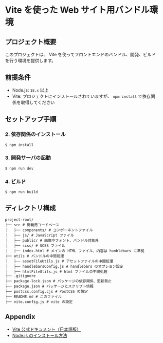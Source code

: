 # Vite を使った Web サイト用バンドル環境

## プロジェクト概要

このプロジェクトは、 Vite を使ってフロントエンドのバンドル、開発、ビルドを行う環境を提供します。

## 前提条件

- Node.js: `18.x` 以上
- Vite: プロジェクトにインストールされていますが、 `npm install` で依存関係を取得してください

## セットアップ手順

### 2. 依存関係のインストール

```terminal
$ npm install
```

### 3. 開発サーバの起動

```terminal
$ npm run dev
```

### 4. ビルド

```terminal
$ npm run build
```

## ディレクトリ構成

```terminal
project-root/
├── src # 開発用コードベース
│   ├── components/ # コンポーネントファイル
│   ├── js/ # JavaScript ファイル
│   ├── public/ # 画像やフォント、バンドル対象外
│   ├── scss/ # SCSS ファイル
│   ├── index.html # メインの HTML ファイル、内容は hanblebars に準拠
├── utils # バンドルの中間処理
│   ├── assetFileUtils.js # アセットファイルの中間処理
│   ├── handlebarsConfig.js # handlebars のオプション設定
│   ├── htmlFileUtils.js # html ファイルの中間処理
├── .gitignore
├── package-lock.json # パッケージの依存関係、更新禁止
├── package.json # パッケージとスクリプト情報
├── postcss.config.cjs # PostCSS の設定
├── README.md # このファイル
├── vite.config.js # vite の設定
```

## Appendix

- [Vite 公式ドキュメント（日本語版）](https://ja.vitejs.dev/)
- [Node.js のインストール方法](https://nodejs.org/en)
